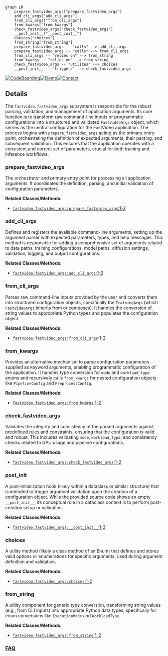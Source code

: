 ```mermaid
graph LR
    prepare_fastvideo_args["prepare_fastvideo_args"]
    add_cli_args["add_cli_args"]
    from_cli_args["from_cli_args"]
    from_kwargs["from_kwargs"]
    check_fastvideo_args["check_fastvideo_args"]
    __post_init__["__post_init__"]
    choices["choices"]
    from_string["from_string"]
    prepare_fastvideo_args -- "calls" --> add_cli_args
    prepare_fastvideo_args -- "calls" --> from_cli_args
    from_cli_args -- "relies on" --> from_string
    from_kwargs -- "relies on" --> from_string
    check_fastvideo_args -- "utilizes" --> choices
    __post_init__ -- "triggers" --> check_fastvideo_args
```

[![CodeBoarding](https://img.shields.io/badge/Generated%20by-CodeBoarding-9cf?style=flat-square)](https://github.com/CodeBoarding/GeneratedOnBoardings)[![Demo](https://img.shields.io/badge/Try%20our-Demo-blue?style=flat-square)](https://www.codeboarding.org/demo)[![Contact](https://img.shields.io/badge/Contact%20us%20-%20contact@codeboarding.org-lightgrey?style=flat-square)](mailto:contact@codeboarding.org)

## Details

The `fastvideo.fastvideo_args` subsystem is responsible for the robust parsing, validation, and management of application arguments. Its core function is to transform raw command-line inputs or programmatic configurations into a structured and validated `FastVideoArgs` object, which serves as the central configuration for the FastVideo application. The process begins with `prepare_fastvideo_args` acting as the primary entry point, orchestrating the definition of expected arguments, their parsing, and subsequent validation. This ensures that the application operates with a consistent and correct set of parameters, crucial for both training and inference workflows.

### prepare_fastvideo_args
The orchestrator and primary entry point for processing all application arguments. It coordinates the definition, parsing, and initial validation of configuration parameters.


**Related Classes/Methods**:

- <a href="https://github.com/hao-ai-lab/FastVideo/blob/main/fastvideo/fastvideo_args.py#L1-L2" target="_blank" rel="noopener noreferrer">`fastvideo.fastvideo_args:prepare_fastvideo_args`:1-2</a>


### add_cli_args
Defines and registers the available command-line arguments, setting up the argument parser with expected parameters, types, and help messages. This method is responsible for adding a comprehensive set of arguments related to data paths, training configurations, model paths, diffusion settings, validation, logging, and output configurations.


**Related Classes/Methods**:

- <a href="https://github.com/hao-ai-lab/FastVideo/blob/main/fastvideo/fastvideo_args.py#L1-L2" target="_blank" rel="noopener noreferrer">`fastvideo.fastvideo_args:add_cli_args`:1-2</a>


### from_cli_args
Parses raw command-line inputs provided by the user and converts them into structured configuration objects, specifically the `TrainingArgs` (which `FastVideoArgs` inherits from or composes). It handles the conversion of string values to appropriate Python types and populates the configuration object.


**Related Classes/Methods**:

- <a href="https://github.com/hao-ai-lab/FastVideo/blob/main/fastvideo/fastvideo_args.py#L1-L2" target="_blank" rel="noopener noreferrer">`fastvideo.fastvideo_args:from_cli_args`:1-2</a>


### from_kwargs
Provides an alternative mechanism to parse configuration parameters supplied as keyword arguments, enabling programmatic configuration of the application. It handles type conversion for `mode` and `workload_type` enums and recursively calls `from_kwargs` for nested configuration objects like `PipelineConfig` and `PreprocessConfig`.


**Related Classes/Methods**:

- <a href="https://github.com/hao-ai-lab/FastVideo/blob/main/fastvideo/fastvideo_args.py#L1-L2" target="_blank" rel="noopener noreferrer">`fastvideo.fastvideo_args:from_kwargs`:1-2</a>


### check_fastvideo_args
Validates the integrity and consistency of the parsed arguments against predefined rules and constraints, ensuring that the configuration is valid and robust. This includes validating `mode`, `workload_type`, and consistency checks related to GPU usage and pipeline configurations.


**Related Classes/Methods**:

- <a href="https://github.com/hao-ai-lab/FastVideo/blob/main/fastvideo/fastvideo_args.py#L1-L2" target="_blank" rel="noopener noreferrer">`fastvideo.fastvideo_args:check_fastvideo_args`:1-2</a>


### __post_init__
A post-initialization hook (likely within a dataclass or similar structure) that is intended to trigger argument validation upon the creation of a configuration object. While the provided source code shows an empty `__post_init__`, its conceptual role in a dataclass context is to perform post-creation setup or validation.


**Related Classes/Methods**:

- <a href="https://github.com/hao-ai-lab/FastVideo/blob/main/fastvideo/fastvideo_args.py#L1-L2" target="_blank" rel="noopener noreferrer">`fastvideo.fastvideo_args:__post_init__`:1-2</a>


### choices
A utility method (likely a class method of an Enum) that defines and stores valid options or enumerations for specific arguments, used during argument definition and validation.


**Related Classes/Methods**:

- <a href="https://github.com/hao-ai-lab/FastVideo/blob/main/fastvideo/fastvideo_args.py#L1-L2" target="_blank" rel="noopener noreferrer">`fastvideo.fastvideo_args:choices`:1-2</a>


### from_string
A utility component for generic type conversion, transforming string values (e.g., from CLI inputs) into appropriate Python data types, specifically for enum conversions like `ExecutionMode` and `WorkloadType`.


**Related Classes/Methods**:

- <a href="https://github.com/hao-ai-lab/FastVideo/blob/main/fastvideo/fastvideo_args.py#L1-L2" target="_blank" rel="noopener noreferrer">`fastvideo.fastvideo_args:from_string`:1-2</a>




### [FAQ](https://github.com/CodeBoarding/GeneratedOnBoardings/tree/main?tab=readme-ov-file#faq)